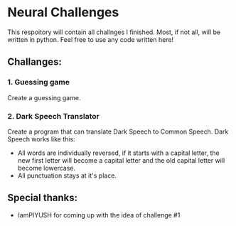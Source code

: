 # Neural Challenges
This respoitory will contain all challnges I finished.
Most, if not all, will be written in python.
Feel free to use any code written here!

## Challanges:
  ### 1. Guessing game
  Create a guessing game.
  ### 2. Dark Speech Translator
  Create a program that can translate Dark Speech to Common Speech.
  Dark Speech works like this:
  - All words are individually reversed, if it starts with a capital letter, the new first letter will become a capital letter and the old capital letter will become lowercase.
  - All punctuation stays at it's place.
## Special thanks:
  - IamPIYUSH for coming up with the idea of challenge #1
